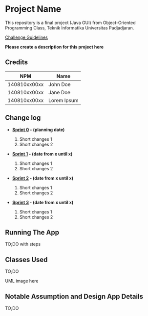 # Project Name

This repository is a final project (Java GUI) from Object-Oriented Programming Class, Teknik Informatika Universitas Padjadjaran. 

[Challenge Guidelines](challenge-guideline.md)

**Please create a description for this project here**

## Credits
| NPM           | Name        |
| ------------- |-------------|
| 140810xx00xx  | John Doe    |
| 140810xx00xx  | Jane Doe    |
| 140810xx00xx  | Lorem Ipsum |

## Change log
- **[Sprint 0](changelog/sprint-0.md) - (planning date)** 
   1. Short changes 1
   2. Short changes 2

- **[Sprint 1](changelog/sprint-1.md) - (date from x until x)** 
   1. Short changes 1
   2. Short changes 2

- **[Sprint 2](changelog/sprint-2.md) - (date from x until x)** 
   1. Short changes 1
   2. Short changes 2
   
- **[Sprint 3](changelog/sprint-3.md) - (date from x until x)** 
   1. Short changes 1
   2. Short changes 2

## Running The App

TO;DO with steps

## Classes Used

TO;DO

UML image here

## Notable Assumption and Design App Details

TO;DO